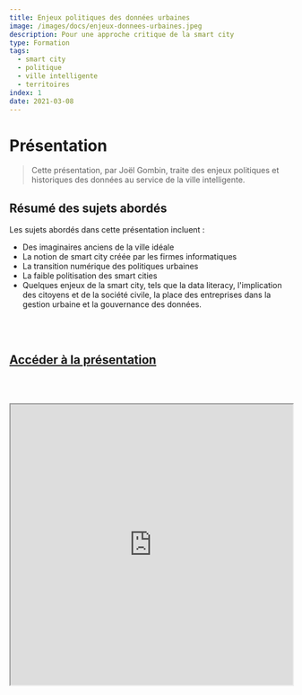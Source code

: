 ```yaml
---
title: Enjeux politiques des données urbaines
image: /images/docs/enjeux-donnees-urbaines.jpeg
description: Pour une approche critique de la smart city
type: Formation
tags:
  - smart city
  - politique
  - ville intelligente
  - territoires
index: 1
date: 2021-03-08
--- 
```


# Présentation

> Cette présentation, par Joël Gombin, traite des enjeux politiques et historiques des données au service de la ville intelligente.

## Résumé des sujets abordés

Les sujets abordés dans cette présentation incluent :

- Des imaginaires anciens de la ville idéale
- La notion de smart city créée par les firmes informatiques
- La transition numérique des politiques urbaines
- La faible politisation des smart cities
- Quelques enjeux de la smart city, tels que la data literacy, l'implication des citoyens et de la société civile, la place des entreprises dans la gestion urbaine et la gouvernance des données.

<br></br>

## [Accéder à la présentation](https://datactivist.coop/upop/#1)

<br></br>

<div class="responsiveIframe">
  <iframe
    width="100%"
    height="500"
    src="https://datactivist.coop/upop/#1">
  </iframe>
</div>
